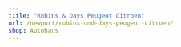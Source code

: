 ```yaml
---
title: "Robins & Days Peugeot Citroen"
url: /newport/robins-und-days-peugeot-citroen/
shop: Autohaus
---
```

